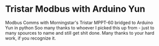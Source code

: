 # Tristar Modbus with Arduino Yun
Modbus Comms with Morningstar's Tristar MPPT-60 bridged to Arduino Yun in python
Soo many thanks to whoever I picked this up from - just to many spources to name and still get shit done.  Many thanks to your hard work, if you recognize it.
